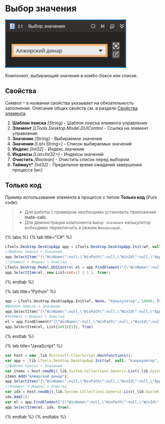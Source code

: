 # Выбор значения

![](../../../resources/activities/basic/desktop/selected-element.png)

Компонент, выбирающий значения в комбо-боксе или списке.

## Свойства

Символ `*` в названии свойства указывает на обязательность заполнения. Описание общих свойств см. в разделе [Свойства элемента](https://docs.primo-rpa.ru/primo-rpa/primo-studio/process/elements#svoistva-elementa).

1. **Шаблон поиска** *[String]* - Шаблон поиска элемента управления         
1. **Элемент** *[LTools.Desktop.Model.DUIControl* - Ссылка на элемент управления      
1. **Значение** *[String]* - Выбираемое значение  
1. **Значения** *[List\<String>]* - Список выбираемых значений  
1. **Индекс** *[Int32]* - Индекс значения  
1. **Индексы** *[List\<Int32>]* - Индексы значений  
1. **Очистить** *[Boolean]* - Очистить список перед выбором  
1. **Таймаут\*** *[Int32]* - Предельное время ожидания завершения процесса (мс)  

## Только код  
Пример использования элемента в процессе с типом **Только код** (Pure code):
> - Для работы с примером необходимо установить приложение **mate-calc**.
> - Для демонстрации компонента `Выбор значения` калькулятор еобходимо переключить в режим `Финансовый`.

{% tabs %}
{% tab title="C#" %}
```csharp
LTools.Desktop.DesktopApp app = LTools.Desktop.DesktopApp.Init(wf, null, "Калькулятор", 10000, true, LTools.Desktop.Model.DesktopTypes.UIAUTOMATION);
//Шаблон поиска + Значение
app.SelectItem("{\"WinName\":null,\"WinPath\":null,\"WinId\":null,\"AppName\":null,\"TextSearchMode\":0,\"Items\":[{\"Role\":\"combo box\",\"Items\":[]}]}", new List<string>() { "Алжирский динар" });
//Элемент + Индекс + Очистка
LTools.Desktop.Model.DUIControl el = app.FindElement("{\"WinName\":null,\"WinPath\":null,\"WinId\":null,\"AppName\":null,\"TextSearchMode\":0,\"Items\":[{\"Role\":\"combo box\",\"Items\":[]}]}");
app.SelectItem(el, new List<int>() { 1 }, true);
```
{% endtab %}

{% tab title="Python" %}
```python
app = LTools.Desktop.DesktopApp.Init(wf, None, "Калькулятор", 10000, True, LTools.Desktop.Model.DesktopTypes.UIAUTOMATION)
#Шаблон поиска + Значение		
app.SelectItem("{\"WinName\":null,\"WinPath\":null,\"WinId\":null,\"AppName\":null,\"TextSearchMode\":0,\"Items\":[{\"Role\":\"combo box\",\"Items\":[]}]}", List[String](["Алжирский динар"]))
#Элемент + Индекс + Очистка
el = app.FindElement("{\"WinName\":null,\"WinPath\":null,\"WinId\":null,\"AppName\":null,\"TextSearchMode\":0,\"Items\":[{\"Role\":\"combo box\",\"Items\":[]}]}")
app.SelectItem(el, List[int]([1]), True)
```
{% endtab %}

{% tab title="JavaScript" %}
```javascript
var host = new _lib.Microsoft.ClearScript.HostFunctions();
var app = _lib.LTools.Desktop.DesktopApp.Init(wf, null, "Калькулятор", 10000, true, _lib.LTools.Desktop.Model.DesktopTypes.UIAUTOMATION);
//Шаблон поиска + Значение
var items = host.newObj(_lib.System.Collections.Generic.List(_lib.System.String));
items.Add("Алжирский динар");
app.SelectItem("{\"WinName\":null,\"WinPath\":null,\"WinId\":null,\"AppName\":null,\"TextSearchMode\":0,\"Items\":[{\"Role\":\"combo box\",\"Items\":[]}]}", items);
//Элемент + Индекс + Очистка
var idx = host.newObj(_lib.System.Collections.Generic.List(_lib.System.Int32));
idx.Add(1);
var el = app.FindElement("{\"WinName\":null,\"WinPath\":null,\"WinId\":null,\"AppName\":null,\"TextSearchMode\":0,\"Items\":[{\"Role\":\"combo box\",\"Items\":[]}]}");
app.SelectItem(el, idx, true);
```
{% endtab %}
{% endtabs %}
